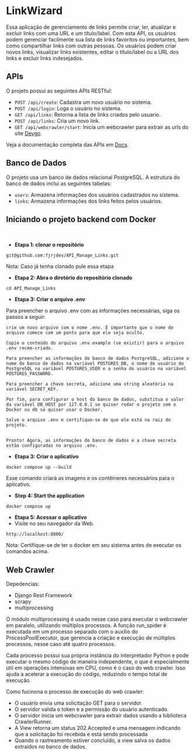 # LinkWizard

Essa aplicação de gerenciamento de links permite criar, ler, atualizar e excluir links com uma URL e um título/label. Com esta API, os usuários podem gerenciar facilmente sua lista de links favoritos ou importantes, bem como compartilhar links com outras pessoas. Os usuários podem criar novos links, visualizar links existentes, editar o título/label ou a URL dos links e excluir links indesejados.

## APIs

O projeto possui as seguintes APIs RESTful:

- `POST /api/create`: Cadastra um novo usuário no sistema.
- `POST /api/login`: Loga o usuário no sistema.
- `GET /api/links`: Retorna a lista de links criados pelo usuario.
- `POST /api/links`: Cria um novo link.
- `GET /api/webcrawler/start`: Inicia um webcrawler para extrair as urls do site [Devgo](https://devgo.com.br/).

Veja a documentação completa das APIs em [Docs](https://djangowebcrawler.onrender.com/api/docs/).

## Banco de Dados

O projeto usa um banco de dados relacional PostgreSQL. A estrutura do banco de dados inclui as seguintes tabelas:

- `users`: Armazena informações dos usuários cadastrados no sistema.
- `links`: Armazena informações dos links feitos pelos usuários.

## Iniciando o projeto backend com Docker

<br>

- **Etapa 1: clonar o repositório**

```
git@github.com:fjrjdev/API_Manage_Links.git
```

Nota: Caso já tenha clonado pule essa etapa

- **Etapa 2: Abra o diretório do repositório clonado**

```
cd API_Manage_Links
```

- **Etapa 3: Criar o arquivo .env**

Para preencher o arquivo .env com as informações necessárias, siga os passos a seguir:

```
crie um novo arquivo com o nome .env. É importante que o nome do arquivo comece com um ponto para que ele seja oculto.

Copie o conteúdo do arquivo .env.example (se existir) para o arquivo .env recém-criado.

Para preencher as informações do banco de dados PostgreSQL, adicione o nome do banco de dados na variável POSTGRES_DB, o nome de usuário do PostgreSQL na variável POSTGRES_USER e a senha do usuário na variável POSTGRES_PASSWORD.

Para preencher a chave secreta, adicione uma string aleatória na variável SECRET_KEY.

Por fim, para configurar o host do banco de dados, substitua o valor da variável DB_HOST por 127.0.0.1 se quiser rodar o projeto sem o Docker ou db se quiser usar o Docker.

Salve o arquivo .env e certifique-se de que ele está na raiz do projeto.


Pronto! Agora, as informações do banco de dados e a chave secreta estão configuradas no arquivo .env.
```

- **Etapa 3: Criar o aplicativo**

```
docker compose up --build
```

Esse comando criará as imagens e os contêineres necessários para o aplicativo.

- **Step 4: Start the application**

```
docker compose up
```

- **Etapa 5: Acessar o aplicativo**
- Visite no seu navegador da Web.

```
http://localhost:8000/
```

Nota: Certifique-se de ter o docker em seu sistema antes de executar os comandos acima.

## Web Crawler

Depedencias:

- Django Rest Framework
- scrapy
- multiprocessing

O módulo multiprocessing é usado nesse caso para executar o webcrawler em paralelo, utilizando múltiplos processos. A função run_spider é executada em um processo separado com o auxílio do ProcessPoolExecutor, que gerencia a criação e execução de múltiplos processos, nesse caso até quatro processos.

Cada processo possui sua própria instância do interpretador Python e pode executar o mesmo código de maneira independente, o que é especialmente útil em operações intensivas em CPU, como é o caso do web crawler. Isso ajuda a acelerar a execução do código, reduzindo o tempo total de execução.

Como fucinona o processo de execução do web crawler:

- O usuário envia uma solicitação GET para o servidor.
- O servidor valida o token e a permissão do usuário autenticado.
- O servidor inicia um webcrawler para extrair dados usando a biblioteca CrawlerRunner.
- A View retorna um status 202 Accepted e uma mensagem indicando que a solicitação foi recebida e está sendo processada
- Quando o rastreamento estiver concluído, a view salva os dados extraídos no banco de dados.
